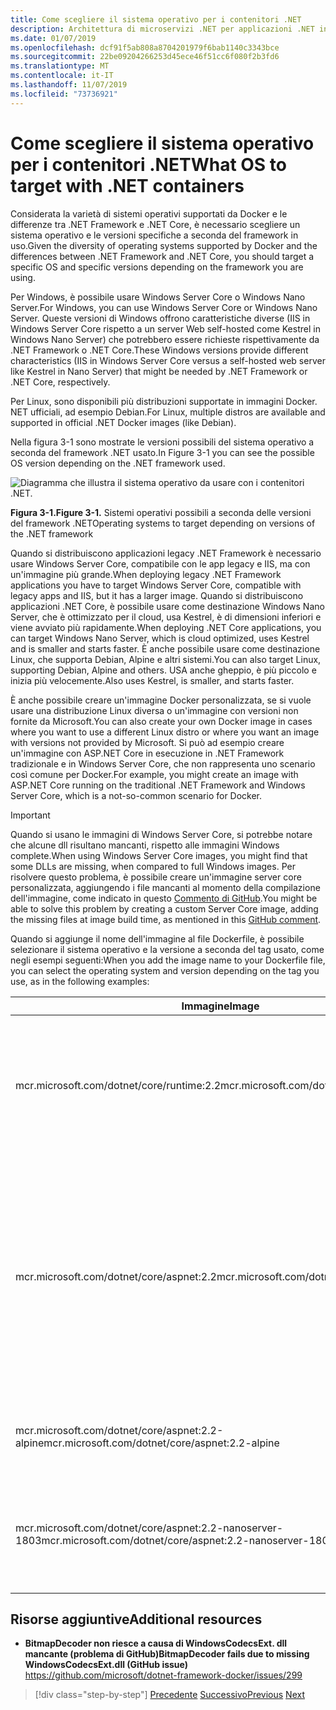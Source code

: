 ```yaml
---
title: Come scegliere il sistema operativo per i contenitori .NET
description: Architettura di microservizi .NET per applicazioni .NET in contenitori | Come scegliere il sistema operativo per i contenitori .NET
ms.date: 01/07/2019
ms.openlocfilehash: dcf91f5ab808a8704201979f6bab1140c3343bce
ms.sourcegitcommit: 22be09204266253d45ece46f51cc6f080f2b3fd6
ms.translationtype: MT
ms.contentlocale: it-IT
ms.lasthandoff: 11/07/2019
ms.locfileid: "73736921"
---
```

# <a name="what-os-to-target-with-net-containers"></a><span data-ttu-id="00137-103">Come scegliere il sistema operativo per i contenitori .NET</span><span class="sxs-lookup"><span data-stu-id="00137-103">What OS to target with .NET containers</span></span>

<span data-ttu-id="00137-104">Considerata la varietà di sistemi operativi supportati da Docker e le differenze tra .NET Framework e .NET Core, è necessario scegliere un sistema operativo e le versioni specifiche a seconda del framework in uso.</span><span class="sxs-lookup"><span data-stu-id="00137-104">Given the diversity of operating systems supported by Docker and the differences between .NET Framework and .NET Core, you should target a specific OS and specific versions depending on the framework you are using.</span></span>

<span data-ttu-id="00137-105">Per Windows, è possibile usare Windows Server Core o Windows Nano Server.</span><span class="sxs-lookup"><span data-stu-id="00137-105">For Windows, you can use Windows Server Core or Windows Nano Server.</span></span> <span data-ttu-id="00137-106">Queste versioni di Windows offrono caratteristiche diverse (IIS in Windows Server Core rispetto a un server Web self-hosted come Kestrel in Windows Nano Server) che potrebbero essere richieste rispettivamente da .NET Framework o .NET Core.</span><span class="sxs-lookup"><span data-stu-id="00137-106">These Windows versions provide different characteristics (IIS in Windows Server Core versus a self-hosted web server like Kestrel in Nano Server) that might be needed by .NET Framework or .NET Core, respectively.</span></span>

<span data-ttu-id="00137-107">Per Linux, sono disponibili più distribuzioni supportate in immagini Docker. NET ufficiali, ad esempio Debian.</span><span class="sxs-lookup"><span data-stu-id="00137-107">For Linux, multiple distros are available and supported in official .NET Docker images (like Debian).</span></span>

<span data-ttu-id="00137-108">Nella figura 3-1 sono mostrate le versioni possibili del sistema operativo a seconda del framework .NET usato.</span><span class="sxs-lookup"><span data-stu-id="00137-108">In Figure 3-1 you can see the possible OS version depending on the .NET framework used.</span></span>

![Diagramma che illustra il sistema operativo da usare con i contenitori .NET.](./media/net-container-os-targets/targeting-operating-systems.png)

<span data-ttu-id="00137-110">**Figura 3-1.**</span><span class="sxs-lookup"><span data-stu-id="00137-110">**Figure 3-1.**</span></span> <span data-ttu-id="00137-111">Sistemi operativi possibili a seconda delle versioni del framework .NET</span><span class="sxs-lookup"><span data-stu-id="00137-111">Operating systems to target depending on versions of the .NET framework</span></span>

<span data-ttu-id="00137-112">Quando si distribuiscono applicazioni legacy .NET Framework è necessario usare Windows Server Core, compatibile con le app legacy e IIS, ma con un'immagine più grande.</span><span class="sxs-lookup"><span data-stu-id="00137-112">When deploying legacy .NET Framework applications you have to target Windows Server Core, compatible with legacy apps and IIS, but it has a larger image.</span></span> <span data-ttu-id="00137-113">Quando si distribuiscono applicazioni .NET Core, è possibile usare come destinazione Windows Nano Server, che è ottimizzato per il cloud, usa Kestrel, è di dimensioni inferiori e viene avviato più rapidamente.</span><span class="sxs-lookup"><span data-stu-id="00137-113">When deploying .NET Core applications, you can target Windows Nano Server, which is cloud optimized, uses Kestrel and is smaller and starts faster.</span></span> <span data-ttu-id="00137-114">È anche possibile usare come destinazione Linux, che supporta Debian, Alpine e altri sistemi.</span><span class="sxs-lookup"><span data-stu-id="00137-114">You can also target Linux, supporting Debian, Alpine and others.</span></span> <span data-ttu-id="00137-115">USA anche gheppio, è più piccolo e inizia più velocemente.</span><span class="sxs-lookup"><span data-stu-id="00137-115">Also uses Kestrel, is smaller, and starts faster.</span></span>

<span data-ttu-id="00137-116">È anche possibile creare un'immagine Docker personalizzata, se si vuole usare una distribuzione Linux diversa o un'immagine con versioni non fornite da Microsoft.</span><span class="sxs-lookup"><span data-stu-id="00137-116">You can also create your own Docker image in cases where you want to use a different Linux distro or where you want an image with versions not provided by Microsoft.</span></span> <span data-ttu-id="00137-117">Si può ad esempio creare un'immagine con ASP.NET Core in esecuzione in .NET Framework tradizionale e in Windows Server Core, che non rappresenta uno scenario così comune per Docker.</span><span class="sxs-lookup"><span data-stu-id="00137-117">For example, you might create an image with ASP.NET Core running on the traditional .NET Framework and Windows Server Core, which is a not-so-common scenario for Docker.</span></span>

> [!IMPORTANT]
> <span data-ttu-id="00137-118">Quando si usano le immagini di Windows Server Core, si potrebbe notare che alcune dll risultano mancanti, rispetto alle immagini Windows complete.</span><span class="sxs-lookup"><span data-stu-id="00137-118">When using Windows Server Core images, you might find that some DLLs are missing, when compared to full Windows images.</span></span> <span data-ttu-id="00137-119">Per risolvere questo problema, è possibile creare un'immagine server core personalizzata, aggiungendo i file mancanti al momento della compilazione dell'immagine, come indicato in questo [Commento di GitHub](https://github.com/microsoft/dotnet-framework-docker/issues/299#issuecomment-511537448).</span><span class="sxs-lookup"><span data-stu-id="00137-119">You might be able to solve this problem by creating a custom Server Core image, adding the missing files at image build time, as mentioned in this [GitHub comment](https://github.com/microsoft/dotnet-framework-docker/issues/299#issuecomment-511537448).</span></span>

<span data-ttu-id="00137-120">Quando si aggiunge il nome dell'immagine al file Dockerfile, è possibile selezionare il sistema operativo e la versione a seconda del tag usato, come negli esempi seguenti:</span><span class="sxs-lookup"><span data-stu-id="00137-120">When you add the image name to your Dockerfile file, you can select the operating system and version depending on the tag you use, as in the following examples:</span></span>

| <span data-ttu-id="00137-121">Immagine</span><span class="sxs-lookup"><span data-stu-id="00137-121">Image</span></span> | <span data-ttu-id="00137-122">Comments</span><span class="sxs-lookup"><span data-stu-id="00137-122">Comments</span></span> |
|-------|----------|
| <span data-ttu-id="00137-123">mcr.microsoft.com/dotnet/core/runtime:2.2</span><span class="sxs-lookup"><span data-stu-id="00137-123">mcr.microsoft.com/dotnet/core/runtime:2.2</span></span> | <span data-ttu-id="00137-124">.NET Core 2,2 multiarchitettura: supporta Linux e Windows nano server a seconda dell'host docker.</span><span class="sxs-lookup"><span data-stu-id="00137-124">.NET Core 2.2 multi-architecture: Supports Linux and Windows Nano Server depending on the Docker host.</span></span> |
| <span data-ttu-id="00137-125">mcr.microsoft.com/dotnet/core/aspnet:2.2</span><span class="sxs-lookup"><span data-stu-id="00137-125">mcr.microsoft.com/dotnet/core/aspnet:2.2</span></span> | <span data-ttu-id="00137-126">ASP.NET Core 2,2 multiarchitettura: supporta Linux e Windows nano server a seconda dell'host docker.</span><span class="sxs-lookup"><span data-stu-id="00137-126">ASP.NET Core 2.2 multi-architecture: Supports Linux and Windows Nano Server depending on the Docker host.</span></span> <br/> <span data-ttu-id="00137-127">L'immagine aspnetcore ha poche ottimizzazioni per ASP.NET Core.</span><span class="sxs-lookup"><span data-stu-id="00137-127">The aspnetcore image has a few optimizations for ASP.NET Core.</span></span> |
| <span data-ttu-id="00137-128">mcr.microsoft.com/dotnet/core/aspnet:2.2-alpine</span><span class="sxs-lookup"><span data-stu-id="00137-128">mcr.microsoft.com/dotnet/core/aspnet:2.2-alpine</span></span> | <span data-ttu-id="00137-129">Solo runtime .NET Core 2.2 in distribuzioni Linux Alpine</span><span class="sxs-lookup"><span data-stu-id="00137-129">.NET Core 2.2 runtime-only on Linux Alpine distro</span></span> |
| <span data-ttu-id="00137-130">mcr.microsoft.com/dotnet/core/aspnet:2.2-nanoserver-1803</span><span class="sxs-lookup"><span data-stu-id="00137-130">mcr.microsoft.com/dotnet/core/aspnet:2.2-nanoserver-1803</span></span> | <span data-ttu-id="00137-131">Solo runtime .NET Core 2.2 in Windows Nano Server (Windows Server versione 1803)</span><span class="sxs-lookup"><span data-stu-id="00137-131">.NET Core 2.2 runtime-only on Windows Nano Server (Windows Server version 1803)</span></span> |

## <a name="additional-resources"></a><span data-ttu-id="00137-132">Risorse aggiuntive</span><span class="sxs-lookup"><span data-stu-id="00137-132">Additional resources</span></span>

- <span data-ttu-id="00137-133">**BitmapDecoder non riesce a causa di WindowsCodecsExt. dll mancante (problema di GitHub)**</span><span class="sxs-lookup"><span data-stu-id="00137-133">**BitmapDecoder fails due to missing WindowsCodecsExt.dll (GitHub issue)**</span></span>  
  <https://github.com/microsoft/dotnet-framework-docker/issues/299>

> [!div class="step-by-step"]
> <span data-ttu-id="00137-134">[Precedente](container-framework-choice-factors.md)
> [Successivo](official-net-docker-images.md)</span><span class="sxs-lookup"><span data-stu-id="00137-134">[Previous](container-framework-choice-factors.md)
[Next](official-net-docker-images.md)</span></span>
